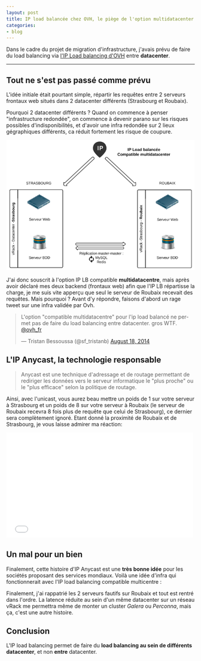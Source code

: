 ```yaml
---
layout: post
title: IP load balancée chez OVH, le piège de l'option multidatacenter
categories:
- blog
---
```


Dans le cadre du projet de migration d'infrastructure, j'avais prévu de faire du load balancing via <a href="https://www.ovh.com/fr/solutions/ip-load-balancing/" target="_blank">l'IP Load balancing d'OVH</a> entre **datacenter**.

---


## Tout ne s'est pas passé comme prévu

L'idée initiale était pourtant simple, répartir les requêtes entre 2 serveurs frontaux web situés dans 2 datacenter différents (Strasbourg et Roubaix).

Pourquoi 2 datacenter différents ? Quand on commence à penser "infrastructure redondée", on commence à devenir parano sur les risques possibles d'indisponibilités, et d'avoir une infra redondée sur 2 lieux gégraphiques différents, ca réduit fortement les risque de coupure.

![Idée initiale](/assets/images/ovh_lb_initial_idea.png)


J'ai donc souscrit à l'option IP LB compatible **multidatacentre**, mais après avoir déclaré mes deux backend (frontaux web) afin que l'IP LB répartisse la charge, je me suis vite apperçu que seul le serveur de Roubaix recevait des requêtes. Mais pourquoi ? Avant d'y répondre, faisons d'abord un rage tweet sur une infra validée par Ovh.

<blockquote class="twitter-tweet" lang="en"><p>L&#39;option &quot;compatible multidatacentre&quot; pour l&#39;ip load balancé ne permet pas de faire du load balancing entre datacenter. gros WTF. <a href="https://twitter.com/ovh_fr">@ovh_fr</a></p>&mdash; Tristan Bessoussa (@sf_tristanb) <a href="https://twitter.com/sf_tristanb/statuses/501338034051502080">August 18, 2014</a></blockquote>
<script async src="//platform.twitter.com/widgets.js" charset="utf-8"></script>

## L'IP Anycast, la technologie responsable 

> Anycast est une technique d'adressage et de routage permettant de rediriger les données vers le serveur informatique le "plus proche" ou le "plus efficace" selon la politique de routage.

 Ainsi, avec l'unicast, vous aurez beau mettre un poids de 1 sur votre serveur à Strasbourg et un poids de 8 sur votre serveur à Roubaix (le serveur de Roubaix recevra 8 fois plus de requête que celui de Strasbourg), ce dernier sera complètement ignoré. Etant donné la proximité de Roubaix et de Strasbourg, je vous laisse admirer ma réaction:

<iframe src="//giphy.com/embed/gyCv1uP2HaIH6?playOnHover=true" width="500" height="281" frameBorder="0"></iframe>

## Un mal pour un bien

Finalement, cette histoire d'IP Anycast est une **très bonne idée** pour les sociétés proposant des services mondiaux.
Voilà une idée d'infra qui fonctionnerait avec l'IP load balancing compatible multicentre :

Finalement, j'ai rappatrié les 2 serveurs fautifs sur Roubaix et tout est rentré dans l'ordre. La latence réduite au sein d'un même datacenter sur un réseau vRack me permettra même de monter un cluster _Galera_ ou _Perconna_, mais ça, c'est une autre histoire.

## Conclusion

L'IP load balancing permet de faire du **load balancing au sein de différents datacenter**, et non **entre** datacenter. 
